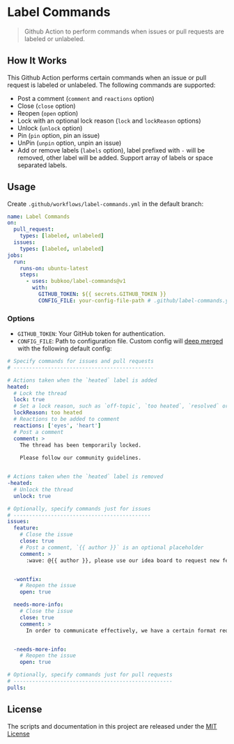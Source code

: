 # Label Commands

> Github Action to perform commands when issues or pull requests are labeled or unlabeled.

## How It Works

This Github Action performs certain commands when an issue or pull request is labeled or unlabeled. The following commands are supported:

- Post a comment (`comment` and `reactions` option)
- Close (`close` option)
- Reopen (`open` option)
- Lock with an optional lock reason (`lock` and `lockReason` options)
- Unlock (`unlock` option)
- Pin (`pin` option, pin an issue)
- UnPin (`unpin` option, unpin an issue)
- Add or remove labels (`labels` option), label prefixed with `-` will be removed, other label will be added. Support array of labels or space separated labels.

## Usage

Create `.github/workflows/label-commands.yml` in the default branch:

```yaml
name: Label Commands
on:
  pull_request:
    types: [labeled, unlabeled]
  issues:
    types: [labeled, unlabeled]
jobs:
  run:
    runs-on: ubuntu-latest
    steps:
      - uses: bubkoo/label-commands@v1
        with:
          GITHUB_TOKEN: ${{ secrets.GITHUB_TOKEN }}
          CONFIG_FILE: your-config-file-path # .github/label-commands.yml
```

### Options

- `GITHUB_TOKEN`: Your GitHub token for authentication.
- `CONFIG_FILE`: Path to configuration file. Custom config will [deep merged](https://lodash.com/docs/4.17.15#merge) with the following default config:

```yml
# Specify commands for issues and pull requests
# ---------------------------------------------

# Actions taken when the `heated` label is added
heated:
  # Lock the thread
  lock: true
  # Set a lock reason, such as `off-topic`, `too heated`, `resolved` or `spam`
  lockReason: too heated
  # Reactions to be added to comment
  reactions: ['eyes', 'heart']
  # Post a comment
  comment: >
    The thread has been temporarily locked.
    
    Please follow our community guidelines.


# Actions taken when the `heated` label is removed
-heated:
  # Unlock the thread
  unlock: true

# Optionally, specify commands just for issues
# --------------------------------------------
issues:
  feature:
    # Close the issue
    close: true
    # Post a comment, `{{ author }}` is an optional placeholder
    comment: >
      :wave: @{{ author }}, please use our idea board to request new features.


  -wontfix:
    # Reopen the issue
    open: true

  needs-more-info:
    # Close the issue
    close: true
    comment: >
      In order to communicate effectively, we have a certain format requirement for the issue, your issue is automatically closed because there is no recurring step or reproducible warehouse, and will be REOPEN after the offer.


  -needs-more-info:
    # Reopen the issue
    open: true

# Optionally, specify commands just for pull requests
# ---------------------------------------------------
pulls:
```

## License

The scripts and documentation in this project are released under the [MIT License](LICENSE)
